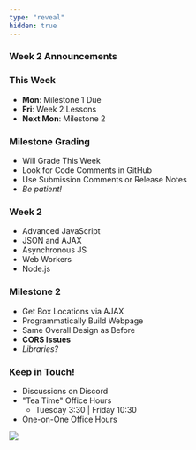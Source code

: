 ```yaml
---
type: "reveal"
hidden: true
---
```


<section>
	<h3>Week 2 Announcements</h3>
</section>
<section>
	<h3>This Week</h3>
	<ul>
		<li><b>Mon</b>: Milestone 1 Due</li>
		<li><b>Fri</b>: Week 2 Lessons</li>
		<li><b>Next Mon</b>: Milestone 2</li>
	</ul>
</section>
<section>
	<h3>Milestone Grading</h3>
	<ul>
		<li>Will Grade This Week</li>
		<li>Look for Code Comments in GitHub</li>
		<li>Use Submission Comments or Release Notes</li>
		<li><i>Be patient!</i></li>
	</ul>
</section>
<section>
	<h3>Week 2</h3>
	<ul>
		<li>Advanced JavaScript</li>
		<li>JSON and AJAX</li>
		<li>Asynchronous JS</li>
		<li>Web Workers</li>
		<li>Node.js</li>
	</ul>
</section>
<section>
	<h3>Milestone 2</h3>
	<ul>
		<li>Get Box Locations via AJAX</li>
		<li>Programmatically Build Webpage</li>
		<li>Same Overall Design as Before</li>
		<li><b>CORS Issues</b></li>
		<li><i>Libraries?</i></li>
	</ul>
</section>
<section>
	<h3>Keep in Touch!</h3>
	<ul>
	  <li>Discussions on Discord</li>
	  <li>"Tea Time" Office Hours<ul>
	  <li>Tuesday 3:30 | Friday 10:30</li>
	  </ul></li>
	  <li>One-on-One Office Hours</li>
	</ul>
</section>
<section>
  <img class="stretch" src="https://media.giphy.com/media/ka55CqnDNjQ7iIKtRa/giphy.gif">
</section>
